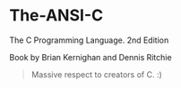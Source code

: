 # The-ANSI-C

The C Programming Language. 2nd Edition

Book by Brian Kernighan and Dennis Ritchie

> Massive respect to creators of C. :)
